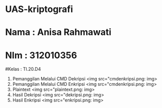 # UAS-kriptografi
# Nama : Anisa Rahmawati
# NIm  : 312010356
#Kelas : TI.20.D4

1. Pemanggilan Melalui CMD Dekripsi
<img src="cmdenkripsi.png: img>
2. Pemanggilan Melalui CMD Enkripsi
<img src="cmdenkripsi.png: img>
3. Plaintext
<img src="plaintext.png: img>
4. Hasil Dekripsi
<img src="dekripsi.png: img>
5. Hasil Enkripsi
<img src="enkripsi.png: img>
